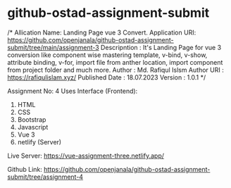 # github-ostad-assignment-submit
 /*
 Allication Name: Landing Page vue 3 Convert.
 Application URI: https://github.com/openjanala/github-ostad-assignment-submit/tree/main/assignment-3
 Descripntion   : It's Landing Page for vue 3 conversion like component wise mastering template, v-bind, v-show, attribute binding, v-for, import file from anther location, import component from project folder and much more.
 Author         : Md. Rafiqul Islsm 
 Author URI     : https://rafiqulislam.xyz/
 Published Date : 18.07.2023
 Version        : 1.0.1
*/

Assignment No: 4
Uses Interface (Frontend):
1. HTML
2. CSS
3. Bootstrap 
4. Javascript
5. Vue 3 
6. netlify (Server)

Live Server: 
https://vue-assignment-three.netlify.app/

Github Link: 
https://github.com/openjanala/github-ostad-assignment-submit/tree/assignment-4

